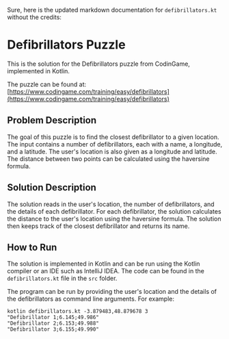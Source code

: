 Sure, here is the updated markdown documentation for `defibrillators.kt` without the credits:

# Defibrillators Puzzle

This is the solution for the Defibrillators puzzle from CodinGame, implemented in Kotlin.

The puzzle can be found at: [https://www.codingame.com/training/easy/defibrillators](https://www.codingame.com/training/easy/defibrillators)

## Problem Description

The goal of this puzzle is to find the closest defibrillator to a given location. The input contains a number of defibrillators, each with a name, a longitude, and a latitude. The user's location is also given as a longitude and latitude. The distance between two points can be calculated using the haversine formula.

## Solution Description

The solution reads in the user's location, the number of defibrillators, and the details of each defibrillator. For each defibrillator, the solution calculates the distance to the user's location using the haversine formula. The solution then keeps track of the closest defibrillator and returns its name.

## How to Run

The solution is implemented in Kotlin and can be run using the Kotlin compiler or an IDE such as IntelliJ IDEA. The code can be found in the `defibrillators.kt` file in the `src` folder.

The program can be run by providing the user's location and the details of the defibrillators as command line arguments. For example:

```
kotlin defibrillators.kt -3.879483,48.879678 3
"Defibrillator 1;6.145;49.986"
"Defibrillator 2;6.153;49.988"
"Defibrillator 3;6.155;49.990"
```